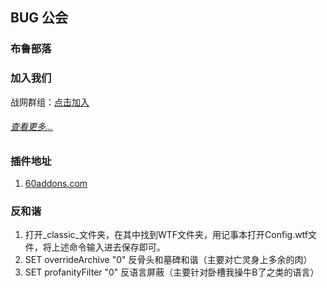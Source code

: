 
## BUG 公会

### 布鲁部落

### 加入我们
战网群组：[点击加入](https://blizzardgames.cn/invite/bxqK4ojuz4J)

###### [查看更多...](JOINUS.md)

### 插件地址

1. [60addons.com](60addons.com)

### 反和谐

1. 打开_classic_文件夹，在其中找到WTF文件夹，用记事本打开Config.wtf文件，将上述命令输入进去保存即可。
2. SET overrideArchive "0"  反骨头和墓碑和谐（主要对亡灵身上多余的肉）
3. SET profanityFilter "0"  反语言屏蔽（主要针对卧槽我操牛B了之类的语言）  
